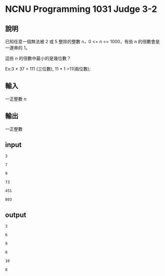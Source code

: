 ﻿# NCNU Programming 1031 Judge 3-2

## 說明

已知任意一個無法被 2 或 5 整除的整數  n，0 <= n <= 1000，有些 n 的倍數會是一連串的 1。

這些 n 的倍數中最小的是幾位數？

Ex:3 * 37 = 111 (三位數), 11 * 1 =11(兩位數);

## 輸入

一正整數 n

## 輸出

一正整數

## input

```
3
```

```
7
```

```
9
```

```
73
```

```
451
```

```
803
```


## output

```
3
```

```
6
```

```
9
```

```
8
```

```
10
```

```
8
```
